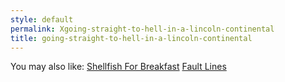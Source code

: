 ```yaml
---
style: default
permalink: Xgoing-straight-to-hell-in-a-lincoln-continental
title: going-straight-to-hell-in-a-lincoln-continental
---
```

You may also like:
[Shellfish For Breakfast](http://scp-wiki.net/shellfish-for-breakfast)
[Fault Lines](http://scp-wiki.net/fault-lines)